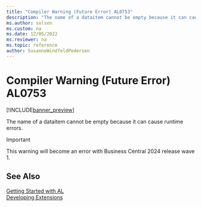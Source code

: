 ```yaml
---
title: "Compiler Warning (Future Error) AL0753"
description: "The name of a dataitem cannot be empty because it can cause runtime errors."
ms.author: solsen
ms.custom: na
ms.date: 12/05/2022
ms.reviewer: na
ms.topic: reference
author: SusanneWindfeldPedersen
---
```

[//]: # (START>DO_NOT_EDIT)
[//]: # (IMPORTANT:Do not edit any of the content between here and the END>DO_NOT_EDIT.)
[//]: # (Any modifications should be made in the .xml files in the ModernDev repo.)
# Compiler Warning (Future Error) AL0753

[!INCLUDE[banner_preview](../includes/banner_preview.md)]

The name of a dataitem cannot be empty because it can cause runtime errors.

> [!IMPORTANT]
> This warning will become an error with Business Central 2024 release wave 1.  

[//]: # (IMPORTANT: END>DO_NOT_EDIT)
## See Also  
[Getting Started with AL](../devenv-get-started.md)  
[Developing Extensions](../devenv-dev-overview.md)  